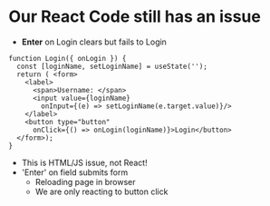 # Our React Code still has an issue

- **Enter** on Login clears but fails to Login
```
function Login({ onLogin }) { 
  const [loginName, setLoginName] = useState('');
  return ( <form> 
    <label>
      <span>Username: </span>
      <input value={loginName} 
        onInput={(e) => setLoginName(e.target.value)}/>
    </label>
    <button type="button" 
      onClick={() => onLogin(loginName)}>Login</button>
  </form>);
}
```
- This is HTML/JS issue, not React!
- 'Enter' on field submits form
  - Reloading page in browser
  - We are only reacting to button click

